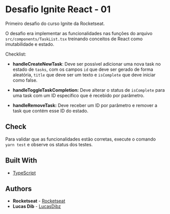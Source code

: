 # Desafio Ignite React - 01

Primeiro desafio do curso Ignite da Rocketseat.

O desafio era implementar as funcionalidades nas funções do arquivo `src/components/TaskList.tsx` treinando conceitos de React como imutabilidade e estado.


Checklist:
- **handleCreateNewTask**: Deve ser possível adicionar uma nova task no estado de `tasks`, com os campos `id` que deve ser gerado de forma aleatória, `title` que deve ser um texto e `isComplete` que deve iniciar como false.

- **handleToggleTaskCompletion:** Deve alterar o status de `isComplete` para uma task com um ID específico que é recebido por parâmetro.

- **handleRemoveTask:** Deve receber um ID por parâmetro e remover a task que contém esse ID do estado.


## Check
Para validar que as funcionalidades estão corretas, execute o comando `yarn test` e observe os status dos testes.


## Built With

* [TypeScript](https://www.typescriptlang.org/) 


## Authors

* **Rocketseat** - [Rocketseat](https://github.com/Rocketseat)
* **Lucas Dib** - [LucasDibz](https://github.com/LucasDibz)
